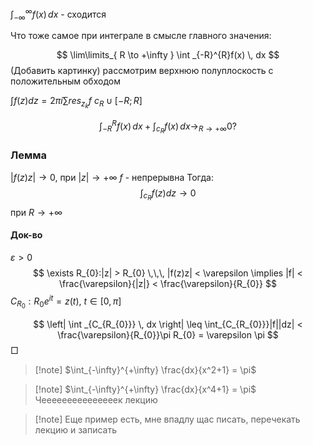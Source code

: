 $\int _{-\infty}^{\infty}f(x) \, dx$ - сходится

Что тоже самое при интеграле в смысле главного значения:

$$
\lim\limits_{ R \to +\infty } \int _{-R}^{R}f(x) \, dx
$$
	(Добавить картинку)
рассмотрим верхнюю полуплоскость с положительным обходом

$\int f(z)dz = 2\pi i \sum res_{z_{k}}f$
$c_{R} \cup[-R;R]$

$$
\int _{-R}^{R}f(x) \, dx + \int _{c_{R}}f(x) \, dx   \to_{R \to +\infty} 0 ?
$$

### Лемма
$|f(z)z| \to 0$, при $|z| \to +\infty$
$f$ - непрерывна
Тогда:
$$
\int_{c_{R}}f(z)dz \to 0
$$
при $R \to +\infty$

#### Док-во

$\varepsilon > 0$
$$
\exists R_{0}:|z| > R_{0} \,\,\, |f(z)z| < \varepsilon \implies |f| < \frac{\varepsilon}{|z|} < \frac{\varepsilon}{R_{0}}
$$
$C_{R_{0}}: R_{0}e^{it} = z(t)$, $t \in [0,\pi]$

$$
\left| \int _{C_{R_{0}}} \, dx  \right| \leq \int_{C_{R_{0}}}|f||dz| < \frac{\varepsilon}{R_{0}}\pi R_{0} = \varepsilon \pi 
$$
$\Box$

>[!note] $\int_{-\infty}^{+\infty} \frac{dx}{x^2+1} = \pi$

>[!note] $\int_{-\infty}^{+\infty} \frac{dx}{x^4+1} = \pi$
>Чееееееееееееееек лекцию

>[!note] Еще пример есть, мне впадлу щас писать, перечекать лекцию и записать


